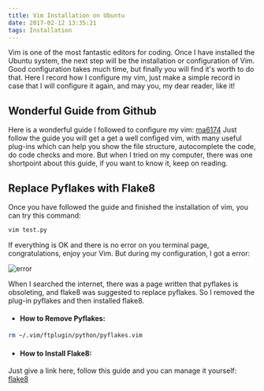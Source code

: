```yaml
---
title: Vim Installation on Ubuntu
date: 2017-02-12 13:35:21
tags: Installation
---
```

Vim is one of the most fantastic editors for coding. Once I have installed the Ubuntu system, the next step will be the installation or configuration of Vim. Good configuration takes much time, but finally you will find it's worth to do that. Here I record how I configure my vim, just make a simple record in case that I will configure it again, and may you, my dear reader, like it!

## Wonderful Guide from Github

Here is a wonderful guide I followed to configure my vim: [ma6174](https://github.com/ma6174/vim)
Just follow the guide you will get a get a well configed vim, with many useful plug-ins which can help you show the file structure, autocomplete the code, do code checks and more. But when I tried on my computer, there was one shortpoint about this guide, if you want to know it, keep on reading.

## Replace Pyflakes with Flake8

Once you have followed the guide and finished the installation of vim, you can try this command:

``` bash
vim test.py
```

If everything is OK and there is no error on you terminal page, congratulations, enjoy your Vim. But during my configuration, I got a error:

![error](pyflakes-error.png) 

When I searched the internet, there was a page written that pyflakes is obsoleting, and flake8 was suggested to replace pyflakes. So I removed the plug-in pyflakes and then installed flake8.

* #### How to Remove Pyflakes:

``` bash
rm ~/.vim/ftplugin/python/pyflakes.vim
```

* #### How to Install Flake8:

Just give a link here, follow this guide and you can manage it yourself: [flake8](http://blog.csdn.net/roy9494/article/details/17439069)